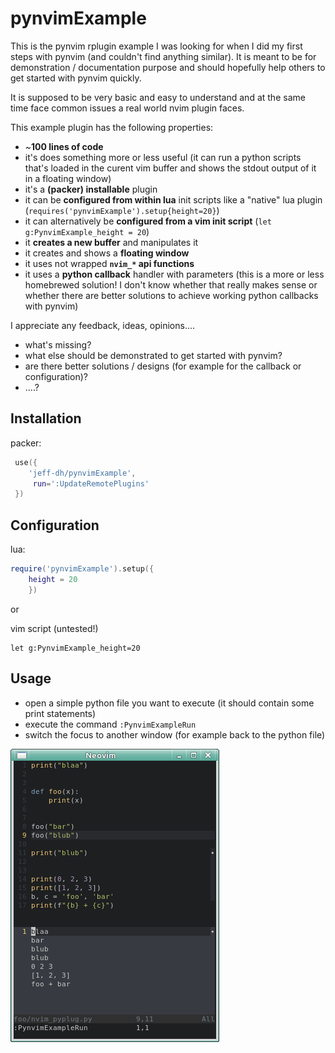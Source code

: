 # pynvimExample

This is the pynvim rplugin example I was looking for when I did my first steps with pynvim (and couldn't find anything similar). It is meant to be for demonstration / documentation purpose and should hopefully help others to get started with pynvim quickly.

It is supposed to be very basic and easy to understand and at the same time face common issues a real world nvim plugin faces.

This example plugin has the following properties:

- ~**100 lines of code**
- it's does something more or less useful (it can run a python scripts that's loaded in the curent vim buffer and shows the stdout output of it in a floating window)
- it's a **(packer) installable** plugin
- it can be **configured from within lua** init scripts like a "native" lua plugin (`requires('pynvimExample').setup{height=20}`)
- it can alternatively be **configured from a vim init script** (`let g:PynvimExample_height = 20`)
- it **creates a new buffer** and manipulates it
- it creates and shows a **floating window**
- it uses not wrapped **`nvim_*` api functions**
- it uses a **python callback** handler with parameters (this is a more or less homebrewed solution! I don't know whether that really makes sense or whether there are better solutions to achieve working python callbacks with pynvim)

I appreciate any feedback, ideas, opinions....

- what's missing?
- what else should be demonstrated to get started with pynvim?
- are there better solutions / designs (for example for the callback or configuration)?
- ....?

## Installation

packer:
```lua
 use({
    'jeff-dh/pynvimExample',
     run=':UpdateRemotePlugins'
 })
```

## Configuration

lua:
```lua
require('pynvimExample').setup({
    height = 20
    })
```
or

vim script (untested!)
```vim
let g:PynvimExample_height=20
```

## Usage

- open a simple python file you want to execute (it should contain some print statements)
- execute the command `:PynvimExampleRun`
- switch the focus to another window (for example back to the python file)

![](https://raw.githubusercontent.com/jeff-dh/pynvimExample/main/screenshot/pynvimExample.png)
